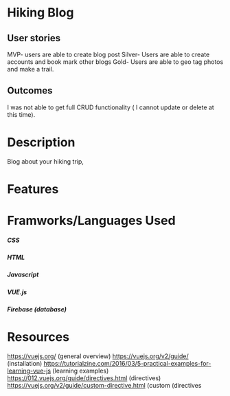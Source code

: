 # Hiking Blog

## User stories 
MVP- users are able to create blog post 
Silver- Users are able to create accounts and book mark other blogs
Gold- Users are able to geo tag photos and make a trail. 

## Outcomes
I was not able to get full CRUD functionality ( I cannot update or delete at this time).


# Description
Blog about your hiking trip, 
# Features


# Framworks/Languages Used 
##### CSS
##### HTML
##### Javascript
##### VUE.js
##### Firebase (database)

# Resources 
https://vuejs.org/ (general overview)
https://vuejs.org/v2/guide/ (installation)
https://tutorialzine.com/2016/03/5-practical-examples-for-learning-vue-js (learning examples)
https://012.vuejs.org/guide/directives.html (directives)
https://vuejs.org/v2/guide/custom-directive.html (custom (directives



